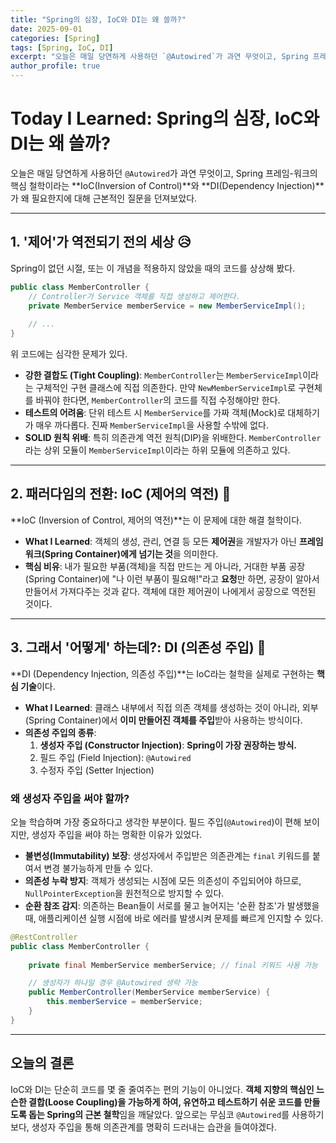 ```yaml
---
title: "Spring의 심장, IoC와 DI는 왜 쓸까?"
date: 2025-09-01
categories: [Spring]
tags: [Spring, IoC, DI]
excerpt: "오늘은 매일 당연하게 사용하던 `@Autowired`가 과연 무엇이고, Spring 프레임-워크의 핵심 철학이라는 **IoC(Inversion of Control)**와 **DI(Dependency Injection)**가 왜 필요한지에 대해 근본적인 질문을 던져보았다."
author_profile: true
---
```


# Today I Learned: Spring의 심장, IoC와 DI는 왜 쓸까?

오늘은 매일 당연하게 사용하던 `@Autowired`가 과연 무엇이고, Spring 프레임-워크의 핵심 철학이라는 **IoC(Inversion of Control)**와 **DI(Dependency Injection)**가 왜 필요한지에 대해 근본적인 질문을 던져보았다.

---

## 1. '제어'가 역전되기 전의 세상 😥

Spring이 없던 시절, 또는 이 개념을 적용하지 않았을 때의 코드를 상상해 봤다.

```java
public class MemberController {
    // Controller가 Service 객체를 직접 생성하고 제어한다.
    private MemberService memberService = new MemberServiceImpl();
    
    // ...
}
```

위 코드에는 심각한 문제가 있다.
* **강한 결합도 (Tight Coupling)**: `MemberController`는 `MemberServiceImpl`이라는 구체적인 구현 클래스에 직접 의존한다. 만약 `NewMemberServiceImpl`로 구현체를 바꿔야 한다면, `MemberController`의 코드를 직접 수정해야만 한다.
* **테스트의 어려움**: 단위 테스트 시 `MemberService`를 가짜 객체(Mock)로 대체하기가 매우 까다롭다. 진짜 `MemberServiceImpl`을 사용할 수밖에 없다.
* **SOLID 원칙 위배**: 특히 의존관계 역전 원칙(DIP)을 위배한다. `MemberController`라는 상위 모듈이 `MemberServiceImpl`이라는 하위 모듈에 의존하고 있다.

---

## 2. 패러다임의 전환: IoC (제어의 역전) 🔄

**IoC (Inversion of Control, 제어의 역전)**는 이 문제에 대한 해결 철학이다.

* **What I Learned**: 객체의 생성, 관리, 연결 등 모든 **제어권**을 개발자가 아닌 **프레임워크(Spring Container)에게 넘기는 것**을 의미한다.
* **핵심 비유**: 내가 필요한 부품(객체)을 직접 만드는 게 아니라, 거대한 부품 공장(Spring Container)에 "나 이런 부품이 필요해!"라고 **요청**만 하면, 공장이 알아서 만들어서 가져다주는 것과 같다. 객체에 대한 제어권이 나에게서 공장으로 역전된 것이다.

---

## 3. 그래서 '어떻게' 하는데?: DI (의존성 주입) 💉

**DI (Dependency Injection, 의존성 주입)**는 IoC라는 철학을 실제로 구현하는 **핵심 기술**이다.

* **What I Learned**: 클래스 내부에서 직접 의존 객체를 생성하는 것이 아니라, 외부(Spring Container)에서 **이미 만들어진 객체를 주입**받아 사용하는 방식이다.
* **의존성 주입의 종류**:
    1.  **생성자 주입 (Constructor Injection)**: **Spring이 가장 권장하는 방식.**
    2.  필드 주입 (Field Injection): `@Autowired`
    3.  수정자 주입 (Setter Injection)

### 왜 생성자 주입을 써야 할까?

오늘 학습하며 가장 중요하다고 생각한 부분이다. 필드 주입(`@Autowired`)이 편해 보이지만, 생성자 주입을 써야 하는 명확한 이유가 있었다.

* **불변성(Immutability) 보장**: 생성자에서 주입받은 의존관계는 `final` 키워드를 붙여서 변경 불가능하게 만들 수 있다.
* **의존성 누락 방지**: 객체가 생성되는 시점에 모든 의존성이 주입되어야 하므로, `NullPointerException`을 원천적으로 방지할 수 있다.
* **순환 참조 감지**: 의존하는 Bean들이 서로를 물고 늘어지는 '순환 참조'가 발생했을 때, 애플리케이션 실행 시점에 바로 에러를 발생시켜 문제를 빠르게 인지할 수 있다.

```java
@RestController
public class MemberController {
    
    private final MemberService memberService; // final 키워드 사용 가능

    // 생성자가 하나일 경우 @Autowired 생략 가능
    public MemberController(MemberService memberService) {
        this.memberService = memberService;
    }
}
```
---

## 오늘의 결론

IoC와 DI는 단순히 코드를 몇 줄 줄여주는 편의 기능이 아니었다. **객체 지향의 핵심인 느슨한 결합(Loose Coupling)을 가능하게 하여, 유연하고 테스트하기 쉬운 코드를 만들도록 돕는 Spring의 근본 철학**임을 깨달았다. 앞으로는 무심코 `@Autowired`를 사용하기보다, 생성자 주입을 통해 의존관계를 명확히 드러내는 습관을 들여야겠다.

